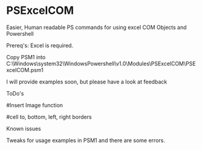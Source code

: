 # PSExcelCOM
Easier, Human readable PS commands for using excel COM Objects and Powershell

Prereq's: Excel is required.

Copy PSM1 into C:\Windows\system32\WindowsPowershell\v1.0\Modules\PSExcelCOM\PSExcelCOM.psm1

I will provide examples soon, but please have a look at feedback

ToDo's

#Insert Image function

#cell to, bottom, left, right borders



Known issues

Tweaks for usage examples in PSM1 and there are some errors.

